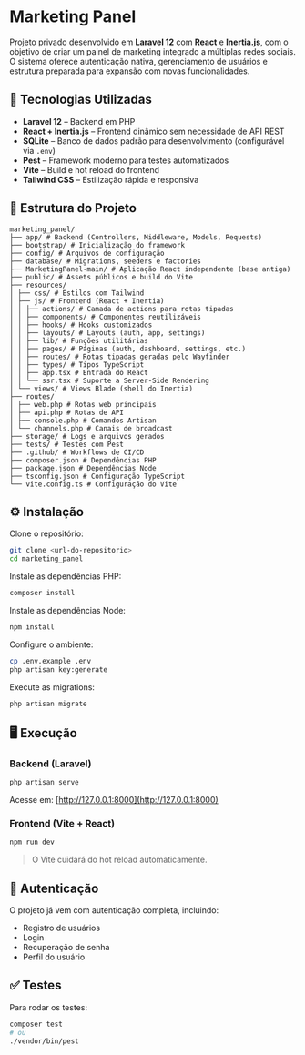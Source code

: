 # Marketing Panel

Projeto privado desenvolvido em **Laravel 12** com **React** e **Inertia.js**, com o objetivo de criar um painel de marketing integrado a múltiplas redes sociais. O sistema oferece autenticação nativa, gerenciamento de usuários e estrutura preparada para expansão com novas funcionalidades.

## 🚀 Tecnologias Utilizadas

- **Laravel 12** – Backend em PHP
- **React + Inertia.js** – Frontend dinâmico sem necessidade de API REST
- **SQLite** – Banco de dados padrão para desenvolvimento (configurável via `.env`)
- **Pest** – Framework moderno para testes automatizados
- **Vite** – Build e hot reload do frontend
- **Tailwind CSS** – Estilização rápida e responsiva

## 📁 Estrutura do Projeto

```
marketing_panel/
├── app/ # Backend (Controllers, Middleware, Models, Requests)
├── bootstrap/ # Inicialização do framework
├── config/ # Arquivos de configuração
├── database/ # Migrations, seeders e factories
├── MarketingPanel-main/ # Aplicação React independente (base antiga)
├── public/ # Assets públicos e build do Vite
├── resources/
│ ├── css/ # Estilos com Tailwind
│ ├── js/ # Frontend (React + Inertia)
│ │ ├── actions/ # Camada de actions para rotas tipadas
│ │ ├── components/ # Componentes reutilizáveis
│ │ ├── hooks/ # Hooks customizados
│ │ ├── layouts/ # Layouts (auth, app, settings)
│ │ ├── lib/ # Funções utilitárias
│ │ ├── pages/ # Páginas (auth, dashboard, settings, etc.)
│ │ ├── routes/ # Rotas tipadas geradas pelo Wayfinder
│ │ ├── types/ # Tipos TypeScript
│ │ ├── app.tsx # Entrada do React
│ │ └── ssr.tsx # Suporte a Server-Side Rendering
│ └── views/ # Views Blade (shell do Inertia)
├── routes/
│ ├── web.php # Rotas web principais
│ ├── api.php # Rotas de API
│ ├── console.php # Comandos Artisan
│ └── channels.php # Canais de broadcast
├── storage/ # Logs e arquivos gerados
├── tests/ # Testes com Pest
├── .github/ # Workflows de CI/CD
├── composer.json # Dependências PHP
├── package.json # Dependências Node
├── tsconfig.json # Configuração TypeScript
└── vite.config.ts # Configuração do Vite
```

## ⚙️ Instalação

Clone o repositório:

```bash
git clone <url-do-repositorio>
cd marketing_panel
```

Instale as dependências PHP:

```bash
composer install
```

Instale as dependências Node:

```bash
npm install
```

Configure o ambiente:

```bash
cp .env.example .env
php artisan key:generate
```

Execute as migrations:

```bash
php artisan migrate
```

## 🖥️ Execução

### Backend (Laravel)

```bash
php artisan serve
```

Acesse em: [http://127.0.0.1:8000](http://127.0.0.1:8000)

### Frontend (Vite + React)

```bash
npm run dev
```

> O Vite cuidará do hot reload automaticamente.

## 🔐 Autenticação

O projeto já vem com autenticação completa, incluindo:

- Registro de usuários
- Login
- Recuperação de senha
- Perfil do usuário

## ✅ Testes

Para rodar os testes:

```bash
composer test
# ou
./vendor/bin/pest
```
